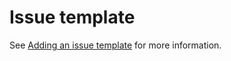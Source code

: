 # Issue template
See [Adding an issue template](https://docs.github.com/en/communities/using-templates-to-encourage-useful-issues-and-pull-requests/configuring-issue-templates-for-your-repository) for more information.


